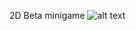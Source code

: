 2D Beta minigame
![alt text](https://github.com/Artachanidisc/Ninja_MiniGame/blob/main/image.jpg?raw=true)
